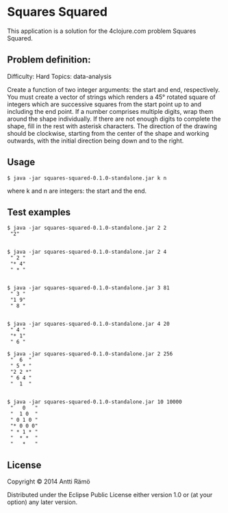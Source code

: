 # Squares Squared

This application is a solution for the 4clojure.com problem Squares Squared.

## Problem definition:

Difficulty:	Hard
Topics:	data-analysis

Create a function of two integer arguments: the start and end, respectively. You must create a vector of strings which renders a 45° rotated square of integers which are successive squares from the start point up to and including the end point. If a number comprises multiple digits, wrap them around the shape individually. If there are not enough digits to complete the shape, fill in the rest with asterisk characters. The direction of the drawing should be clockwise, starting from the center of the shape and working outwards, with the initial direction being down and to the right.


## Usage

    $ java -jar squares-squared-0.1.0-standalone.jar k n

where k and n are integers: the start and the end.

## Test examples

    $ java -jar squares-squared-0.1.0-standalone.jar 2 2
     "2"


    $ java -jar squares-squared-0.1.0-standalone.jar 2 4
     " 2 "
     "* 4"
     " * "


    $ java -jar squares-squared-0.1.0-standalone.jar 3 81
     " 3 "
     "1 9"
     " 8 "


    $ java -jar squares-squared-0.1.0-standalone.jar 4 20
     " 4 "
     "* 1"
     " 6 "

    $ java -jar squares-squared-0.1.0-standalone.jar 2 256
     "  6  "
     " 5 * "
     "2 2 *"
     " 6 4 "
     "  1  "


    $ java -jar squares-squared-0.1.0-standalone.jar 10 10000
     "   0   "
     "  1 0  "
     " 0 1 0 "
     "* 0 0 0"
     " * 1 * "
     "  * *  "
     "   *   "

## License

Copyright © 2014 Antti Rämö

Distributed under the Eclipse Public License either version 1.0 or (at
your option) any later version.
